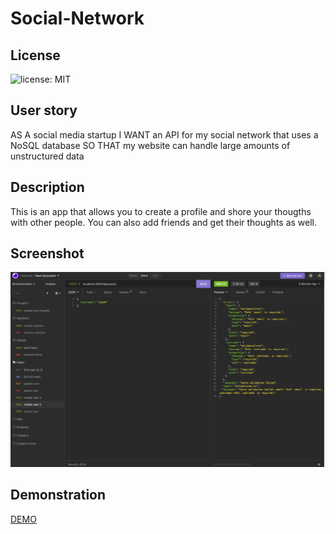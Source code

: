 #                                               Social-Network


## License
![license: MIT](https://img.shields.io/badge/License-MIT-yellow.svg) 


## User story

AS A social media startup
I WANT an API for my social network that uses a NoSQL database
SO THAT my website can handle large amounts of unstructured data

## Description 
This is an app that allows you to create a profile and shore your thougths with other people. You can also add friends and get
their thoughts as well. 

## Screenshot

<img src= 'assets/images/Screen Shot 2022-07-10 at 8.02.30 PM.png'>

## Demonstration

<p><a href= 'https://drive.google.com/file/d/1HNXBhPxFiVnDRPH9_u5EPi9JRZRZ5qkG/view'>DEMO</a></P>